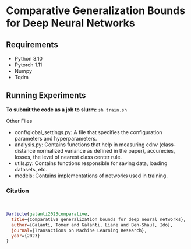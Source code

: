 # Comparative Generalization Bounds for Deep Neural Networks

## Requirements
- Python 3.10
- Pytorch 1.11
- Numpy
- Tqdm

## Running Experiments

**To submit the code as a job to slurm:**
    ```
    sh train.sh
    ```

Other Files

* conf/global_settings.py: A file that specifies the configuration parameters and hyperparameters.
* analysis.py: Contains functions that help in measuring cdnv (class-distance normalized variance as defined in the paper), accurecies, losses, the level of nearest class center rule.
* utils.py: Contains functions responsible for saving data, loading datasets, etc.
* models: Contains implementations of networks used in training.

<h3> Citation </h3>
<br />

```bib
@article{galanti2023comparative,
  title={Comparative generalization bounds for deep neural networks},
  author={Galanti, Tomer and Galanti, Liane and Ben-Shaul, Ido},
  journal={Transactions on Machine Learning Research},
  year={2023}
}
```